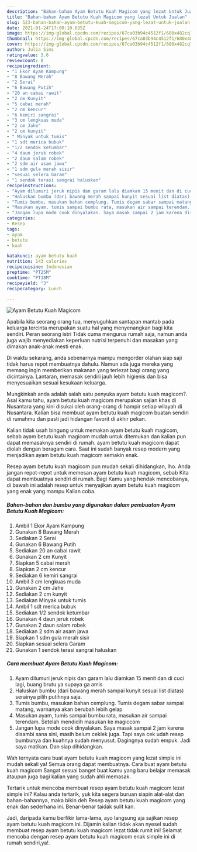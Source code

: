 ```yaml
---
description: "Bahan-bahan Ayam Betutu Kuah Magicom yang lezat Untuk Jualan"
title: "Bahan-bahan Ayam Betutu Kuah Magicom yang lezat Untuk Jualan"
slug: 523-bahan-bahan-ayam-betutu-kuah-magicom-yang-lezat-untuk-jualan
date: 2021-01-24T17:00:10.635Z
image: https://img-global.cpcdn.com/recipes/67ca03b94c4512f1/680x482cq70/ayam-betutu-kuah-magicom-foto-resep-utama.jpg
thumbnail: https://img-global.cpcdn.com/recipes/67ca03b94c4512f1/680x482cq70/ayam-betutu-kuah-magicom-foto-resep-utama.jpg
cover: https://img-global.cpcdn.com/recipes/67ca03b94c4512f1/680x482cq70/ayam-betutu-kuah-magicom-foto-resep-utama.jpg
author: Julia Sims
ratingvalue: 3.6
reviewcount: 8
recipeingredient:
- "1 Ekor Ayam Kampung"
- "8 Bawang Merah"
- "2 Serai"
- "6 Bawang Putih"
- "20 an cabai rawit"
- "2 cm Kunyit"
- "5 cabai merah"
- "2 cm kencur"
- "6 kemiri sangrai"
- "3 cm lengkuas muda"
- "2 cm Jahe"
- "2 cm kunyit"
- " Minyak untuk tumis"
- "1 sdt merica bubuk"
- "1/2 sendok ketumbar"
- "4 daun jeruk robek"
- "2 daun salam robek"
- "2 sdm air asam jawa"
- "1 sdm gula merah sisir"
- "sesuai selera Garam"
- "1 sendok terasi sangrai haluskan"
recipeinstructions:
- "Ayam dilumuri jeruk nipis dan garam lalu diamkan 15 menit dan di cuci lagi, buang brutu ya supaya ga amis"
- "Haluskan bumbu (dari bawang merah sampai kunyit sesuai list diatas) serainya pilih putihnya saja."
- "Tumis bumbu, masukan bahan cemplung. Tumis degam sabar sampai matang, warnanya akan berubah lebih gelap"
- "Masukan ayam, tumis sampai bumbu rata, masukan air sampai terendam. Setelah mendidih masukan ke magiccom"
- "Jangan lupa mode cook dinyalakan. Saya masak sampai 2 jam karena disambi sana sini, masih belum ceklek juga. Tapi saya cek udah resep bumbunya dan kuahnya sudah menyusut. Dagingnya sudah empuk. Jadi saya matikan. Dan siap dihidangkan."
categories:
- Resep
tags:
- ayam
- betutu
- kuah

katakunci: ayam betutu kuah 
nutrition: 143 calories
recipecuisine: Indonesian
preptime: "PT25M"
cooktime: "PT38M"
recipeyield: "3"
recipecategory: Lunch

---
```



![Ayam Betutu Kuah Magicom](https://img-global.cpcdn.com/recipes/67ca03b94c4512f1/680x482cq70/ayam-betutu-kuah-magicom-foto-resep-utama.jpg)

Apabila kita seorang orang tua, menyuguhkan santapan mantab pada keluarga tercinta merupakan suatu hal yang menyenangkan bagi kita sendiri. Peran seorang istri Tidak cuma mengurus rumah saja, namun anda juga wajib menyediakan keperluan nutrisi terpenuhi dan masakan yang dimakan anak-anak mesti enak.

Di waktu  sekarang, anda sebenarnya mampu mengorder olahan siap saji tidak harus repot membuatnya dahulu. Namun ada juga mereka yang memang ingin memberikan makanan yang terlezat bagi orang yang dicintainya. Lantaran, memasak sendiri jauh lebih higienis dan bisa menyesuaikan sesuai kesukaan keluarga. 



Mungkinkah anda adalah salah satu penyuka ayam betutu kuah magicom?. Asal kamu tahu, ayam betutu kuah magicom merupakan sajian khas di Nusantara yang kini disukai oleh orang-orang di hampir setiap wilayah di Nusantara. Kalian bisa membuat ayam betutu kuah magicom buatan sendiri di rumahmu dan pasti jadi hidangan favorit di akhir pekan.

Kalian tidak usah bingung untuk memakan ayam betutu kuah magicom, sebab ayam betutu kuah magicom mudah untuk ditemukan dan kalian pun dapat memasaknya sendiri di rumah. ayam betutu kuah magicom dapat diolah dengan beragam cara. Saat ini sudah banyak resep modern yang menjadikan ayam betutu kuah magicom semakin enak.

Resep ayam betutu kuah magicom pun mudah sekali dihidangkan, lho. Anda jangan repot-repot untuk memesan ayam betutu kuah magicom, sebab Kita dapat membuatnya sendiri di rumah. Bagi Kamu yang hendak mencobanya, di bawah ini adalah resep untuk menyajikan ayam betutu kuah magicom yang enak yang mampu Kalian coba.

<!--inarticleads1-->

##### Bahan-bahan dan bumbu yang digunakan dalam pembuatan Ayam Betutu Kuah Magicom:

1. Ambil 1 Ekor Ayam Kampung
1. Gunakan 8 Bawang Merah
1. Sediakan 2 Serai
1. Gunakan 6 Bawang Putih
1. Sediakan 20 an cabai rawit
1. Gunakan 2 cm Kunyit
1. Siapkan 5 cabai merah
1. Siapkan 2 cm kencur
1. Sediakan 6 kemiri sangrai
1. Ambil 3 cm lengkuas muda
1. Gunakan 2 cm Jahe
1. Sediakan 2 cm kunyit
1. Sediakan  Minyak untuk tumis
1. Ambil 1 sdt merica bubuk
1. Sediakan 1/2 sendok ketumbar
1. Gunakan 4 daun jeruk robek
1. Gunakan 2 daun salam robek
1. Sediakan 2 sdm air asam jawa
1. Siapkan 1 sdm gula merah sisir
1. Siapkan sesuai selera Garam
1. Gunakan 1 sendok terasi sangrai haluskan




<!--inarticleads2-->

##### Cara membuat Ayam Betutu Kuah Magicom:

1. Ayam dilumuri jeruk nipis dan garam lalu diamkan 15 menit dan di cuci lagi, buang brutu ya supaya ga amis
1. Haluskan bumbu (dari bawang merah sampai kunyit sesuai list diatas) serainya pilih putihnya saja.
1. Tumis bumbu, masukan bahan cemplung. Tumis degam sabar sampai matang, warnanya akan berubah lebih gelap
1. Masukan ayam, tumis sampai bumbu rata, masukan air sampai terendam. Setelah mendidih masukan ke magiccom
1. Jangan lupa mode cook dinyalakan. Saya masak sampai 2 jam karena disambi sana sini, masih belum ceklek juga. Tapi saya cek udah resep bumbunya dan kuahnya sudah menyusut. Dagingnya sudah empuk. Jadi saya matikan. Dan siap dihidangkan.




Wah ternyata cara buat ayam betutu kuah magicom yang lezat simple ini mudah sekali ya! Semua orang dapat membuatnya. Cara buat ayam betutu kuah magicom Sangat sesuai banget buat kamu yang baru belajar memasak ataupun juga bagi kalian yang sudah ahli memasak.

Tertarik untuk mencoba membuat resep ayam betutu kuah magicom lezat simple ini? Kalau anda tertarik, yuk kita segera buruan siapin alat-alat dan bahan-bahannya, maka bikin deh Resep ayam betutu kuah magicom yang enak dan sederhana ini. Benar-benar taidak sulit kan. 

Jadi, daripada kamu berfikir lama-lama, ayo langsung aja sajikan resep ayam betutu kuah magicom ini. Dijamin kalian tiidak akan nyesel sudah membuat resep ayam betutu kuah magicom lezat tidak rumit ini! Selamat mencoba dengan resep ayam betutu kuah magicom enak simple ini di rumah sendiri,ya!.

